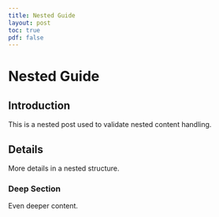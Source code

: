 ```yaml
---
title: Nested Guide
layout: post
toc: true
pdf: false
---
```


# Nested Guide

## Introduction

This is a nested post used to validate nested content handling.

## Details

More details in a nested structure.

### Deep Section

Even deeper content.


